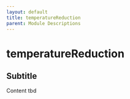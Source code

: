 ```yaml
---
layout: default
title: temperatureReduction
parent: Module Descriptions
---
```


# temperatureReduction
## Subtitle
Content tbd